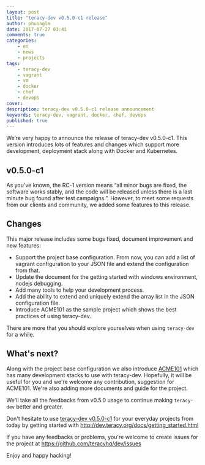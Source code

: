 ```yaml
---
layout: post
title: "teracy-dev v0.5.0-c1 release"
author: phuonglm
date: 2017-07-27 03:41
comments: true
categories:
    - en
    - news
    - projects
tags:
    - teracy-dev
    - vagrant
    - vm
    - docker
    - chef
    - devops
cover: 
description: teracy-dev v0.5.0-c1 release announcement
keywords: teracy-dev, vagrant, docker, chef, devops
published: true
---
```


We’re very happy to announce the release of teracy-dev v0.5.0-c1. This version introduces lots of features and changes which support more development, deployment stack along with Docker and Kubernetes.



## v0.5.0-c1

As you've known, the RC-1 version means “all minor bugs are fixed, the software works stably, and the code will be released unless there is a last minute bug found after test campaigns.”. However, to meet some requests from our clients and community, we added some features to this release.
<!-- more -->

## Changes

This major release includes some bugs fixed, document improvement and new features:

- Support the project base configuration. From now, you can add a list of vagrant configuration to your JSON file and extend the configuration from that.
- Update the document for the getting started with windows environment, nodejs debugging.
- Add many tools to help your development process.
- Add the ability to extend and uniquely extend the array list in the JSON configuration file.
- Introduce ACME101 as the sample project which shows the best practices of using teracy-dev.

There are more that you should explore yourselves when using ``teracy-dev`` for a while.

## What's next?
Along with the project base configuration we also introduce [ACME101](https://github.com/acme101) which has many development stacks to use with teracy-dev. Hopefully, it will be useful for you and we're welcome any contribution, suggestion for ACME101. We're also adding more documents and guide for the project. 

We'll take all the feedbacks from v0.5.0 usage to continue making `teracy-dev` better and greater.

Don't hesitate to use [teracy-dev v0.5.0-c1](https://github.com/teracyhq/dev) for your everyday
projects from today by getting started with http://dev.teracy.org/docs/getting_started.html

If you have any feedbacks or problems, you're welcome to create issues for the project at
https://github.com/teracyhq/dev/issues

Enjoy and happy hacking!
